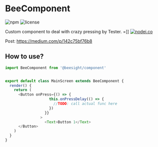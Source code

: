 # BeeComponent
![npm](https://img.shields.io/npm/v/@beesight/component.svg) ![license](https://img.shields.io/npm/l/@beesight/component.svg)

Custom component to deal with crazy pressing by Tester. =]]
[![nodei.co](https://nodei.co/npm/@beesight/component.png?downloads=true&downloadRank=true&stars=true)](https://www.npmjs.com/package/@beesight/component)

Post: https://medium.com/p/142c75bf76b8

## How to use?
```javascript
import BeeComponent from '@beesight/component'


export default class MainScreen extends BeeComponent {
  render() {
    return (
      <Button onPress={() => {
                    this.onPressDelay(() => {
                      //TODO: call actual func here    
                    })
                  }} 
                >
                  <Text>Button 1</Text>
      </Button>    
    )
  }
}          
```
